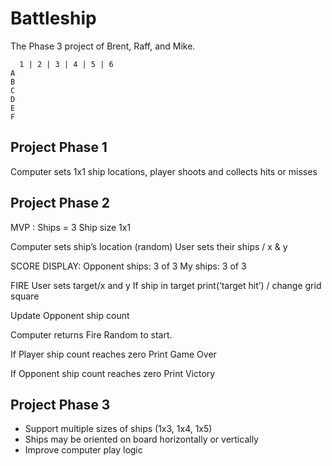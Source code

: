 # Battleship
The Phase 3 project of Brent, Raff, and Mike.
```
  1 | 2 | 3 | 4 | 5 | 6 
A
B
C
D
E
F
```


## Project Phase 1
Computer sets 1x1 ship locations, player shoots and collects hits or misses

## Project Phase 2

MVP :
Ships = 3
Ship size 1x1


Computer sets ship’s location (random)
User sets their ships / x & y 

SCORE DISPLAY:
Opponent ships: 3 of 3
My ships: 3 of 3

FIRE
User sets target/x and y 
If ship in target
print(‘target hit’) / change grid square

Update Opponent ship count

Computer returns Fire
Random to start.

If Player ship count reaches zero
Print Game Over 

If Opponent ship count reaches zero
Print Victory

## Project Phase 3

- Support multiple sizes of ships (1x3, 1x4, 1x5)
- Ships may be oriented on board horizontally or vertically
- Improve computer play logic
